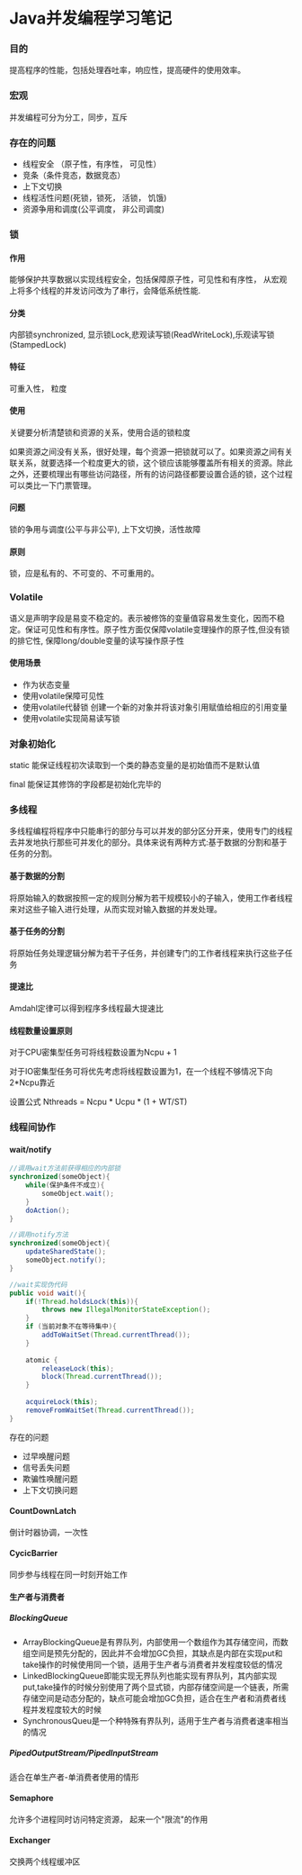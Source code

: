 # Java并发编程学习笔记

### 目的

提高程序的性能，包括处理吞吐率，响应性，提高硬件的使用效率。

### 宏观

并发编程可分为分工，同步，互斥

### 存在的问题

- 线程安全 （原子性，有序性， 可见性）
- 竞条（条件竞态，数据竞态）
- 上下文切换
- 线程活性问题(死锁，锁死， 活锁， 饥饿)
- 资源争用和调度(公平调度， 非公司调度)

### 锁

#### 作用

能够保护共享数据以实现线程安全，包括保障原子性，可见性和有序性， 从宏观上将多个线程的并发访问改为了串行，会降低系统性能. 

#### 分类

内部锁synchronized, 显示锁Lock,悲观读写锁(ReadWriteLock),乐观读写锁(StampedLock)

#### 特征

可重入性， 粒度

#### 使用

关键要分析清楚锁和资源的关系，使用合适的锁粒度

如果资源之间没有关系，很好处理，每个资源一把锁就可以了。如果资源之间有关联关系，就要选择一个粒度更大的锁，这个锁应该能够覆盖所有相关的资源。除此之外，还要梳理出有哪些访问路径，所有的访问路径都要设置合适的锁，这个过程可以类比一下门票管理。

#### 问题

锁的争用与调度(公平与非公平), 上下文切换，活性故障

#### 原则

锁，应是私有的、不可变的、不可重用的。

### Volatile

语义是声明字段是易变不稳定的。表示被修饰的变量值容易发生变化，因而不稳定。保证可见性和有序性。原子性方面仅保障volatile变理操作的原子性,但没有锁的排它性, 保障long/double变量的读写操作原子性

#### 使用场景

- 作为状态变量
- 使用volatile保障可见性
- 使用volatile代替锁  创建一个新的对象并将该对象引用赋值给相应的引用变量
- 使用volatile实现简易读写锁

### 对象初始化

static 能保证线程初次读取到一个类的静态变量的是初始值而不是默认值

final 能保证其修饰的字段都是初始化完毕的

### 多线程

多线程编程将程序中只能串行的部分与可以并发的部分区分开来，使用专门的线程去并发地执行那些可并发化的部分。具体来说有两种方式:基于数据的分割和基于任务的分割。

#### 基于数据的分割

将原始输入的数据按照一定的规则分解为若干规模较小的子输入，使用工作者线程来对这些子输入进行处理，从而实现对输入数据的并发处理。

#### 基于任务的分割

将原始任务处理逻辑分解为若干子任务，并创建专门的工作者线程来执行这些子任务

#### 提速比

Amdahl定律可以得到程序多线程最大提速比

#### 线程数量设置原则

对于CPU密集型任务可将线程数设置为Ncpu + 1

对于IO密集型任务可将优先考虑将线程数设置为1，在一个线程不够情况下向2*Ncpu靠近

设置公式   Nthreads = Ncpu * Ucpu * (1 + WT/ST)

### 线程间协作

#### wait/notify

```java
//调用wait方法前获得相应的内部锁
synchronized(someObject){
	while(保护条件不成立){
		someObject.wait();
	}
	doAction();
}

//调用notify方法
synchronized(someObject){
	updateSharedState();
	someObject.notify();
}

//wait实现伪代码
public void wait(){
	if(!Thread.holdsLock(this)){
		throws new IllegalMonitorStateException();
	}
	if (当前对象不在等待集中){
		addToWaitSet(Thread.currentThread());
	}
	
	atomic {
		releaseLock(this);
		block(Thread.currentThread());
	}
	
	acquireLock(this);
	removeFromWaitSet(Thread.currentThread());
}
```

存在的问题 

- 过早唤醒问题 
- 信号丢失问题
- 欺骗性唤醒问题
- 上下文切换问题

#### CountDownLatch

倒计时器协调，一次性

#### CycicBarrier

同步参与线程在同一时刻开始工作

#### 生产者与消费者

##### BlockingQueue

- ArrayBlockingQueue是有界队列，内部使用一个数组作为其存储空间，而数组空间是预先分配的，因此并不会增加GC负担，其缺点是内部在实现put和take操作的时候使用同一个锁，适用于生产者与消费者并发程度较低的情况
- LinkedBlockingQueue即能实现无界队列也能实现有界队列，其内部实现put,take操作的时候分别使用了两个显式锁，内部存储空间是一个链表，所需存储空间是动态分配的，缺点可能会增加GC负担，适合在生产者和消费者线程并发程度较大的时候
- SynchronousQueu是一个种特殊有界队列，适用于生产者与消费者速率相当的情况

##### PipedOutputStream/PipedInputStream

适合在单生产者-单消费者使用的情形

#### Semaphore

允许多个进程同时访问特定资源， 起来一个"限流"的作用

#### Exchanger

交换两个线程缓冲区

